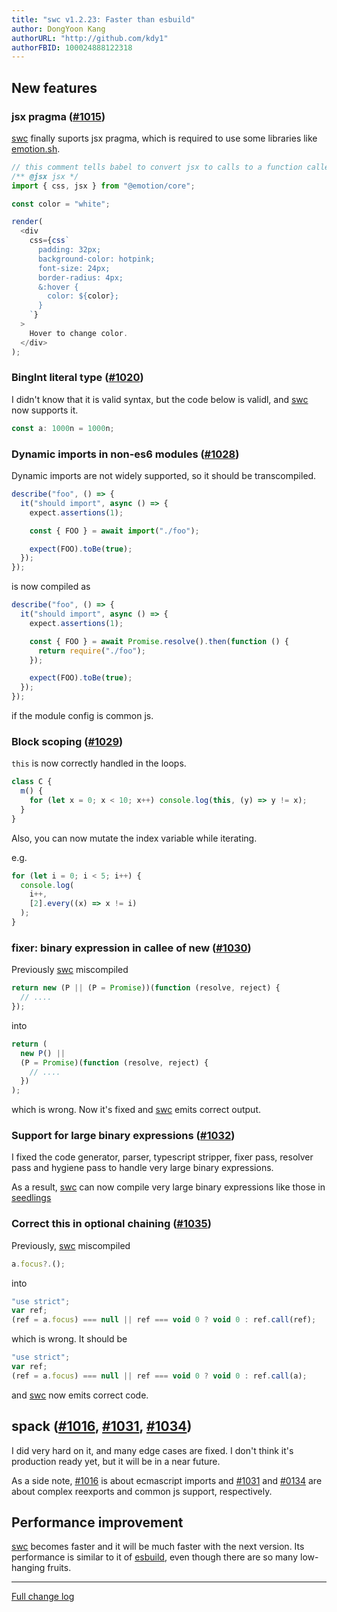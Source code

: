 ```yaml
---
title: "swc v1.2.23: Faster than esbuild"
author: DongYoon Kang
authorURL: "http://github.com/kdy1"
authorFBID: 100024888122318
---
```


## New features

### jsx pragma ([#1015](https://github.com/swc-project/swc/pull/1015))

[swc][] finally suports jsx pragma, which is required to use some libraries like [emotion.sh](https://emotion.sh/docs/introduction).

```js
// this comment tells babel to convert jsx to calls to a function called jsx instead of React.createElement
/** @jsx jsx */
import { css, jsx } from "@emotion/core";

const color = "white";

render(
  <div
    css={css`
      padding: 32px;
      background-color: hotpink;
      font-size: 24px;
      border-radius: 4px;
      &:hover {
        color: ${color};
      }
    `}
  >
    Hover to change color.
  </div>
);
```

### BingInt literal type ([#1020](https://github.com/swc-project/swc/pull/1020))

I didn't know that it is valid syntax, but the code below is validl, and [swc][] now supports it.

```ts
const a: 1000n = 1000n;
```

### Dynamic imports in non-es6 modules ([#1028](https://github.com/swc-project/swc/pull/1028))

Dynamic imports are not widely supported, so it should be transcompiled.

```js
describe("foo", () => {
  it("should import", async () => {
    expect.assertions(1);

    const { FOO } = await import("./foo");

    expect(FOO).toBe(true);
  });
});
```

is now compiled as

```js
describe("foo", () => {
  it("should import", async () => {
    expect.assertions(1);

    const { FOO } = await Promise.resolve().then(function () {
      return require("./foo");
    });

    expect(FOO).toBe(true);
  });
});
```

if the module config is common js.

### Block scoping ([#1029](https://github.com/swc-project/swc/pull/1029))

`this` is now correctly handled in the loops.

```js
class C {
  m() {
    for (let x = 0; x < 10; x++) console.log(this, (y) => y != x);
  }
}
```

Also, you can now mutate the index variable while iterating.

e.g.

```js
for (let i = 0; i < 5; i++) {
  console.log(
    i++,
    [2].every((x) => x != i)
  );
}
```

### fixer: binary expression in callee of new ([#1030](https://github.com/swc-project/swc/pull/1030))

Previously [swc][] miscompiled

```ts
return new (P || (P = Promise))(function (resolve, reject) {
  // ....
});
```

into

```js
return (
  new P() ||
  (P = Promise)(function (resolve, reject) {
    // ....
  })
);
```

which is wrong. Now it's fixed and [swc][] emits correct output.

### Support for large binary expressions ([#1032](https://github.com/swc-project/swc/pull/1032))

I fixed the code generator, parser, typescript stripper, fixer pass, resolver pass and hygiene pass to handle very large binary expressions.

As a result, [swc][] can now compile very large binary expressions like those in [seedlings](https://github.com/use-seedling/seedling/blob/3c92c53b9fa2038a934d7cc5f646e726215147ef/src/css/prose.ts)

### Correct this in optional chaining ([#1035](https://github.com/swc-project/swc/pull/1035))

Previously, [swc][] miscompiled

```js
a.focus?.();
```

into

```js
"use strict";
var ref;
(ref = a.focus) === null || ref === void 0 ? void 0 : ref.call(ref);
```

which is wrong. It should be

```js
"use strict";
var ref;
(ref = a.focus) === null || ref === void 0 ? void 0 : ref.call(a);
```

and [swc][] now emits correct code.

## spack ([#1016](https://github.com/swc-project/swc/pull/1016), [#1031](https://github.com/swc-project/swc/pull/1031), [#1034](https://github.com/swc-project/swc/pull/1034))

I did very hard on it, and many edge cases are fixed. I don't think it's production ready yet, but it will be in a near future.

As a side note, [#1016](https://github.com/swc-project/swc/pull/1016) is about ecmascript imports and [#1031](https://github.com/swc-project/swc/pull/1031) and [#0134](https://github.com/swc-project/swc/pull/1034) are about complex reexports and common js support, respectively.

## Performance improvement

[swc][] becomes faster and it will be much faster with the next version. Its performance is similar to it of [esbuild][], even though there are so many low-hanging fruits.

---

[Full change log](https://github.com/swc-project/swc/milestone/129?closed=1)

[swc]: https://swc-project.github.io/
[deno]: https://deno.land
[esbuild]: https://github.com/evanw/esbuild
